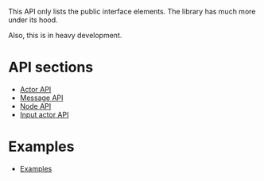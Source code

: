 This API only lists the public interface elements.
The library has much more under its hood.

Also, this is in heavy development.

# API sections

- [Actor API](actor_API.md)
- [Message API](message_API.md)
- [Node API](node_API.md)
- [Input actor API](input_actor_API.md)

# Examples

- [Examples](../examples)
